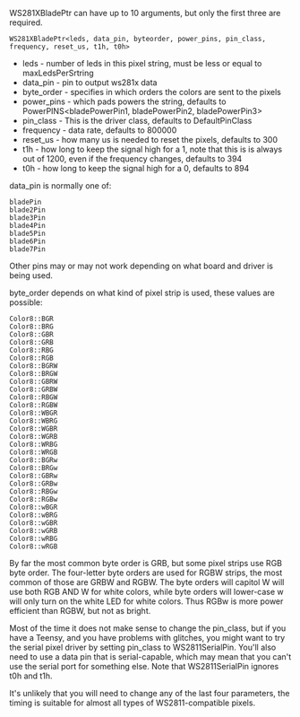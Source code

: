 WS281XBladePtr can have up to 10 arguments, but only the first three are required.

    WS281XBladePtr<leds, data_pin, byteorder, power_pins, pin_class, frequency, reset_us, t1h, t0h>

* leds - number of leds in this pixel string, must be less or equal to maxLedsPerSrtring
* data_pin - pin to output ws281x data
* byte_order - specifies in which orders the colors are sent to the pixels
* power_pins - which pads powers the string, defaults to PowerPINS<bladePowerPin1, bladePowerPin2, bladePowerPin3>
* pin_class - This is the driver class, defaults to DefaultPinClass
* frequency - data rate, defaults to 800000
* reset_us - how many us is needed to reset the pixels, defaults to 300
* t1h - how long to keep the signal high for a 1, note that this is is always out of 1200, even if the frequency changes, defaults to 394
* t0h - how long to keep the signal high for a 0, defaults to 894

data_pin is normally one of:

    bladePin
    blade2Pin
    blade3Pin
    blade4Pin
    blade5Pin
    blade6Pin
    blade7Pin

Other pins may or may not work depending on what board and driver is being used.

byte_order depends on what kind of pixel strip is used, these values are possible:
    
    Color8::BGR
    Color8::BRG
    Color8::GBR
    Color8::GRB
    Color8::RBG
    Color8::RGB
    Color8::BGRW
    Color8::BRGW
    Color8::GBRW
    Color8::GRBW
    Color8::RBGW
    Color8::RGBW
    Color8::WBGR
    Color8::WBRG
    Color8::WGBR
    Color8::WGRB
    Color8::WRBG
    Color8::WRGB
    Color8::BGRw
    Color8::BRGw
    Color8::GBRw
    Color8::GRBw
    Color8::RBGw
    Color8::RGBw
    Color8::wBGR
    Color8::wBRG
    Color8::wGBR
    Color8::wGRB
    Color8::wRBG
    Color8::wRGB

By far the most common byte order is GRB, but some pixel strips use RGB byte order. The four-letter byte orders are used for RGBW strips, the most common of those are GRBW and RGBW. The byte orders will capitol W will use both RGB AND W for white colors, while byte orders will lower-case w will only turn on the white LED for white colors. Thus RGBw is more power efficient than RGBW, but not as bright.

Most of the time it does not make sense to change the pin_class, but if you have a Teensy, and you have problems with glitches, you might want to try the serial pixel driver by setting pin_class to WS2811SerialPin. You'll also need to use a data pin that is serial-capable, which may mean that you can't use the serial port for something else. Note that WS2811SerialPin ignores t0h and t1h.

It's unlikely that you will need to change any of the last four parameters, the timing is suitable for almost all types of WS2811-compatible pixels.


